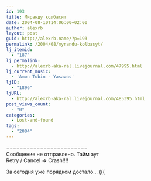 ```yaml
---
id: 193
title: Миранду колбасит
date: 2004-08-10T14:06:00+02:00
author: alexrb
layout: post
guid: http://alexrb.name/?p=193
permalink: /2004/08/myrandu-kolbasyt/
lj_itemid:
  - "187"
lj_permalink:
  - http://alexrb-aka-ral.livejournal.com/47995.html
lj_current_music:
  - 'Amon Tobin - Yasawas'
ljID:
  - "1896"
ljURL:
  - http://alexrb-aka-ral.livejournal.com/485395.html
post_views_count:
  - "0"
categories:
  - Lost-and-found
tags:
  - "2004"
---
```

========================  
Сообщение не отправлено. Тайм аут  
Retry / Cancel => Crash!!!!

За сегодня уже порядком достало&#8230; (((